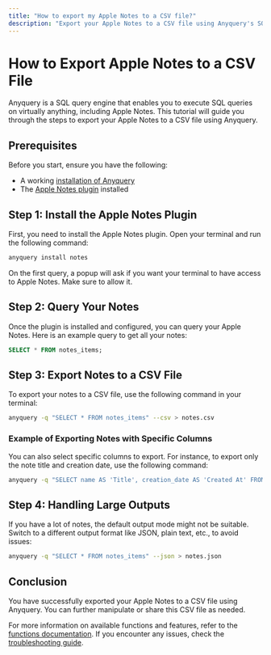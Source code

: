 ```yaml
---
title: "How to export my Apple Notes to a CSV file?"
description: "Export your Apple Notes to a CSV file using Anyquery's SQL query engine. Install the Apple Notes plugin, run SQL queries, and export your notes effortlessly."
---
```


# How to Export Apple Notes to a CSV File

Anyquery is a SQL query engine that enables you to execute SQL queries on virtually anything, including Apple Notes. This tutorial will guide you through the steps to export your Apple Notes to a CSV file using Anyquery.

## Prerequisites

Before you start, ensure you have the following:
- A working [installation of Anyquery](https://anyquery.dev/docs/#installation)
- The [Apple Notes plugin](https://anyquery.dev/integrations/notes) installed

## Step 1: Install the Apple Notes Plugin

First, you need to install the Apple Notes plugin. Open your terminal and run the following command:

```bash
anyquery install notes
```

On the first query, a popup will ask if you want your terminal to have access to Apple Notes. Make sure to allow it.

## Step 2: Query Your Notes

Once the plugin is installed and configured, you can query your Apple Notes. Here is an example query to get all your notes:

```sql
SELECT * FROM notes_items;
```

## Step 3: Export Notes to a CSV File

To export your notes to a CSV file, use the following command in your terminal:

```bash
anyquery -q "SELECT * FROM notes_items" --csv > notes.csv
```

### Example of Exporting Notes with Specific Columns

You can also select specific columns to export. For instance, to export only the note title and creation date, use the following command:

```bash
anyquery -q "SELECT name AS 'Title', creation_date AS 'Created At' FROM notes_items" --csv > notes.csv
```

## Step 4: Handling Large Outputs

If you have a lot of notes, the default output mode might not be suitable. Switch to a different output format like JSON, plain text, etc., to avoid issues:

```bash
anyquery -q "SELECT * FROM notes_items" --json > notes.json
```

## Conclusion

You have successfully exported your Apple Notes to a CSV file using Anyquery. You can further manipulate or share this CSV file as needed.

For more information on available functions and features, refer to the [functions documentation](https://anyquery.dev/docs/reference/functions). If you encounter any issues, check the [troubleshooting guide](https://anyquery.dev/docs/usage/troubleshooting/).
